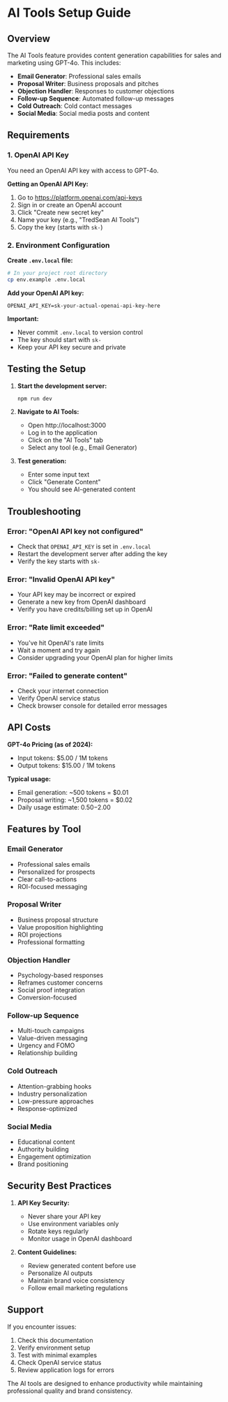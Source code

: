 # AI Tools Setup Guide

## Overview
The AI Tools feature provides content generation capabilities for sales and marketing using GPT-4o. This includes:

- **Email Generator**: Professional sales emails
- **Proposal Writer**: Business proposals and pitches
- **Objection Handler**: Responses to customer objections
- **Follow-up Sequence**: Automated follow-up messages
- **Cold Outreach**: Cold contact messages
- **Social Media**: Social media posts and content

## Requirements

### 1. OpenAI API Key
You need an OpenAI API key with access to GPT-4o.

**Getting an OpenAI API Key:**
1. Go to https://platform.openai.com/api-keys
2. Sign in or create an OpenAI account
3. Click "Create new secret key"
4. Name your key (e.g., "TredSean AI Tools")
5. Copy the key (starts with `sk-`)

### 2. Environment Configuration

**Create `.env.local` file:**
```bash
# In your project root directory
cp env.example .env.local
```

**Add your OpenAI API key:**
```env
OPENAI_API_KEY=sk-your-actual-openai-api-key-here
```

**Important:** 
- Never commit `.env.local` to version control
- The key should start with `sk-`
- Keep your API key secure and private

## Testing the Setup

1. **Start the development server:**
   ```bash
   npm run dev
   ```

2. **Navigate to AI Tools:**
   - Open http://localhost:3000
   - Log in to the application
   - Click on the "AI Tools" tab
   - Select any tool (e.g., Email Generator)

3. **Test generation:**
   - Enter some input text
   - Click "Generate Content"
   - You should see AI-generated content

## Troubleshooting

### Error: "OpenAI API key not configured"
- Check that `OPENAI_API_KEY` is set in `.env.local`
- Restart the development server after adding the key
- Verify the key starts with `sk-`

### Error: "Invalid OpenAI API key"
- Your API key may be incorrect or expired
- Generate a new key from OpenAI dashboard
- Verify you have credits/billing set up in OpenAI

### Error: "Rate limit exceeded"
- You've hit OpenAI's rate limits
- Wait a moment and try again
- Consider upgrading your OpenAI plan for higher limits

### Error: "Failed to generate content"
- Check your internet connection
- Verify OpenAI service status
- Check browser console for detailed error messages

## API Costs

**GPT-4o Pricing (as of 2024):**
- Input tokens: $5.00 / 1M tokens
- Output tokens: $15.00 / 1M tokens

**Typical usage:**
- Email generation: ~500 tokens = $0.01
- Proposal writing: ~1,500 tokens = $0.02
- Daily usage estimate: $0.50-$2.00

## Features by Tool

### Email Generator
- Professional sales emails
- Personalized for prospects
- Clear call-to-actions
- ROI-focused messaging

### Proposal Writer
- Business proposal structure
- Value proposition highlighting
- ROI projections
- Professional formatting

### Objection Handler
- Psychology-based responses
- Reframes customer concerns
- Social proof integration
- Conversion-focused

### Follow-up Sequence
- Multi-touch campaigns
- Value-driven messaging
- Urgency and FOMO
- Relationship building

### Cold Outreach
- Attention-grabbing hooks
- Industry personalization
- Low-pressure approaches
- Response-optimized

### Social Media
- Educational content
- Authority building
- Engagement optimization
- Brand positioning

## Security Best Practices

1. **API Key Security:**
   - Never share your API key
   - Use environment variables only
   - Rotate keys regularly
   - Monitor usage in OpenAI dashboard

2. **Content Guidelines:**
   - Review generated content before use
   - Personalize AI outputs
   - Maintain brand voice consistency
   - Follow email marketing regulations

## Support

If you encounter issues:
1. Check this documentation
2. Verify environment setup
3. Test with minimal examples
4. Check OpenAI service status
5. Review application logs for errors

The AI tools are designed to enhance productivity while maintaining professional quality and brand consistency. 